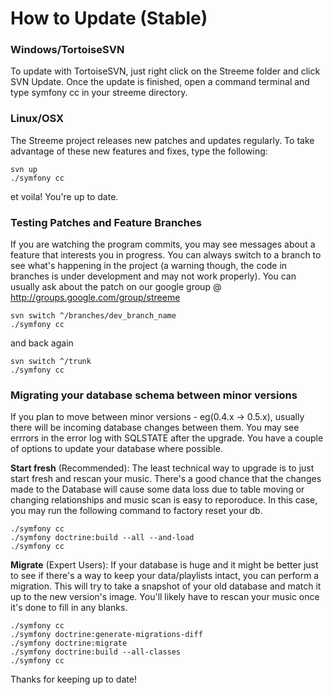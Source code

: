 # How to Update (Stable) #

### Windows/TortoiseSVN ###

To update with TortoiseSVN, just right click on the Streeme folder and click SVN Update. Once the update is finished, open a command terminal and type symfony cc in your streeme directory.



### Linux/OSX ###
The Streeme project releases new patches and updates regularly. To take advantage of these new features and fixes, type the following:

```
svn up
./symfony cc
```

et voila! You're up to date.

### Testing Patches and Feature Branches ###

If you are watching the program commits, you may see messages about a feature that interests you in progress. You can always switch to a branch to see what's happening in the project (a warning though, the code in branches is under development and may not work properly). You can usually ask about the patch on our google group @ http://groups.google.com/group/streeme

```
svn switch ^/branches/dev_branch_name
./symfony cc
```

and back again

```
svn switch ^/trunk
./symfony cc
```


### Migrating your database schema between minor versions ###

If you plan to move between minor versions - eg(0.4.x -> 0.5.x), usually there will be incoming database changes between them. You may see errrors in the error log with SQLSTATE after the upgrade. You have a couple of options to update your database where possible.

**Start fresh** (Recommended):
The least technical way to upgrade is to just start fresh and rescan your music. There's a good chance that the changes made to the Database will cause some data loss due to table moving or changing relationships and music scan is easy to reporoduce. In this case, you may run the following command to factory reset your db.

```
./symfony cc
./symfony doctrine:build --all --and-load
./symfony cc
```

**Migrate** (Expert Users):
If your database is huge and it might be better just to see if there's a way to keep your data/playlists intact, you can perform a migration. This will try to take a snapshot of your old database and match it up to the new version's image. You'll likely have to rescan your music once it's done to fill in any blanks.

```
./symfony cc 
./symfony doctrine:generate-migrations-diff
./symfony doctrine:migrate
./symfony doctrine:build --all-classes
./symfony cc
```

Thanks for keeping up to date!